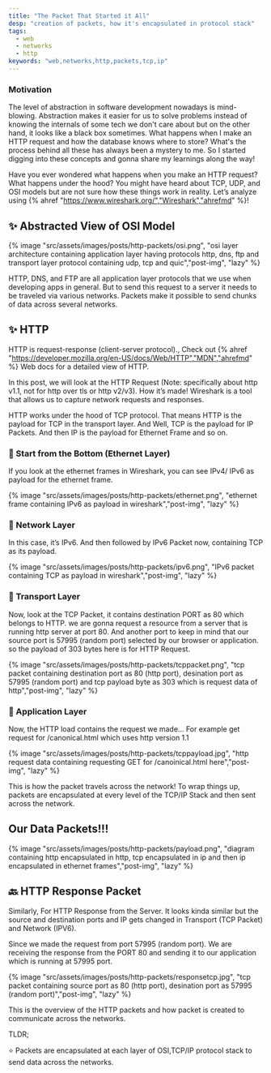 ```yaml
---
title: "The Packet That Started it All"
desp: "creation of packets, how it's encapsulated in protocol stack"
tags:
  - web
  - networks
  - http
keywords: "web,networks,http,packets,tcp,ip"
---
```


### Motivation
The level of abstraction in software development nowadays is mind-blowing.
Abstraction makes it easier for us to solve problems instead of knowing the internals of some tech we don't care about but on the other hand,
it looks like a black box sometimes. What happens when I make an HTTP request and how the database knows where to store?
What's the process behind all these has always been a mystery to me.
So I started digging into these concepts and gonna share my learnings along the way!



Have you ever wondered what happens when you make an HTTP request?
What happens under the hood? You might have heard about TCP, UDP, and OSI models but are not sure how these things work in reality.
Let’s analyze using {% ahref "https://www.wireshark.org/","Wireshark","ahrefmd" %}!

## ✨ Abstracted View of OSI Model

{% image "src/assets/images/posts/http-packets/osi.png", "osi layer architecture containing application layer having protocols http, dns, ftp and transport layer protocol containing udp, tcp and quic","post-img", "lazy" %}


HTTP, DNS, and FTP are all application layer protocols that we use when developing apps in general. But to send this request to a server it needs to be traveled via various networks. Packets make it possible to send chunks of data across several networks.

## ✨ HTTP

HTTP is request-response (client-server protocol)., Check out {% ahref "https://developer.mozilla.org/en-US/docs/Web/HTTP","MDN","ahrefmd" %} Web docs for a detailed view of HTTP.

In this post, we will look at the HTTP Request (Note: specifically about http v1.1,  not for http over tls or http v2/v3). How it’s made! Wireshark is a tool that allows us to capture network requests and responses.

HTTP works under the hood of TCP protocol. That means HTTP is the payload for TCP in the
transport layer. And Well, TCP is the payload for IP Packets. And then IP is the payload for Ethernet Frame and so on.

### 🚀 Start from the Bottom (Ethernet Layer)
If you look at the ethernet frames in Wireshark, you can see IPv4/ IPv6 as payload for the ethernet frame.

{% image "src/assets/images/posts/http-packets/ethernet.png", "ethernet frame containing IPv6 as payload in wireshark","post-img", "lazy" %}


### 🚀 Network Layer
In this case, it’s IPv6. And then followed by IPv6 Packet now, containing TCP as its payload.

{% image "src/assets/images/posts/http-packets/ipv6.png", "IPv6 packet containing TCP as payload in wireshark","post-img", "lazy" %}


### 🚀 Transport Layer
Now, look at the TCP Packet, it contains destination PORT as 80 which belongs to HTTP.  we are gonna request a resource from a server that is running http server at port 80. And another port to keep in mind that our source port is 57995 (random port) selected by our browser or application. so the payload of 303 bytes here is for HTTP Request.

{% image "src/assets/images/posts/http-packets/tcppacket.png", "tcp packet containing destination port as 80 (http port), desination port as 57995 (random port) and tcp payload byte as 303 which is request data of http","post-img", "lazy" %}


### 🚀 Application Layer
Now, the HTTP load contains the request we made... For example get request for /canonical.html which uses http version 1.1

{% image "src/assets/images/posts/http-packets/tcppayload.jpg", "http request data containing requesting GET for /canoinical.html here","post-img", "lazy" %}

This is how the packet travels across the network! To wrap things up, packets are encapsulated at every level of the TCP/IP Stack and then sent across the network.


## Our Data Packets!!!
{% image "src/assets/images/posts/http-packets/payload.png", "diagram containing http encapsulated in http, tcp encapsulated in ip and then ip encapsulated in ethernet frames","post-img", "lazy" %}



## 🔙 HTTP Response Packet
Similarly, For HTTP Response from the Server. It looks kinda similar but the source and destination ports and IP gets changed in Transport (TCP Packet) and Network (IPV6).


Since we made the request from port 57995 (random port). We are receiving the response from the PORT 80 and sending it to our application which is running at 57995 port.


{% image "src/assets/images/posts/http-packets/responsetcp.jpg", "tcp packet containing source port as 80 (http port), desination port as 57995 (random port)","post-img", "lazy" %}

This is the overview of the HTTP packets and how packet is created to communicate across the networks.





TLDR;

 ⭐ Packets are encapsulated at each layer of OSI,TCP/IP protocol stack to send data across the networks.